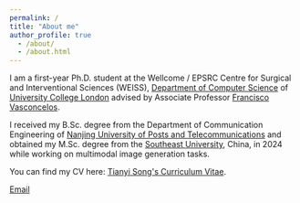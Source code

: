```yaml
---
permalink: /
title: "About me"
author_profile: true
  - /about/
  - /about.html
---
```


I am a first-year Ph.D. student at the Wellcome / EPSRC Centre for Surgical and Interventional Sciences (WEISS), [Department of Computer Science](https://www.ucl.ac.uk/computer-science/) of [University College London](https://www.ucl.ac.uk/) advised by Associate Professor [Francisco Vasconcelos](https://www.ucl.ac.uk/surgical-robot-vision/francisco-vasconcelos).


I received my B.Sc. degree from the Department of Communication Engineering of [Nanjing University of Posts and Telecommunications](https://www.njupt.edu.cn/) and obtained my M.Sc. degree from the [Southeast University](https://www.seu.edu.cn/main.htm), China, in 2024 while working on multimodal image generation tasks.

You can find my CV here: [Tianyi Song's Curriculum Vitae](../assets/Curriculum_Vitae.pdf.pdf).


[Email](mailto:tianyi.song.24@ucl.ac.uk) 






